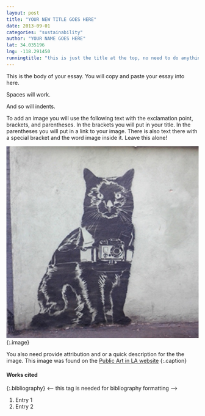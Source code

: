 ```yaml
---
layout: post
title: "YOUR NEW TITLE GOES HERE"
date: 2013-09-01
categories: "sustainability" 
author: "YOUR NAME GOES HERE"
lat: 34.035196
lng: -118.291450
runningtitle: "this is just the title at the top, no need to do anything here"
---
```

This is the body of your essay. You will copy and paste your essay into here.

Spaces will work.

   And so will indents.

To add an image you will use the following text with the exclamation point, brackets, and parentheses. In the brackets you will put in your title. In the parentheses you will put in a link to your image. There is also text there with a special bracket and the word image inside it. Leave this alone!

![You change this and put in your own Image title](images/example1.jpg)
   {:.image}



You also need provide attribution and or a quick description for the the image. This image was found on the [Public Art in LA website](http://www.publicartinla.com/LA_murals/Hollywood/cat_fairfax.html)
   {:.caption} 

#### Works cited

{:.bibliography} <-- this tag is needed for bibliography formatting -->
1. Entry 1
2. Entry 2
